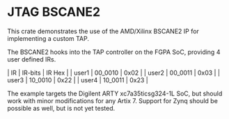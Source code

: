 # JTAG BSCANE2

This crate demonstrates the use of the AMD/Xilinx BSCANE2 IP for implementing a custom TAP.

The BSCANE2 hooks into the TAP controller on the FGPA SoC, providing 4 user defined IRs.

| IR    | IR-bits | IR Hex |
| user1 | 00_0010 | 0x02   |
| user2 | 00_0011 | 0x03   |
| user3 | 10_0010 | 0x22   |
| user4 | 10_0011 | 0x23   |

The example targets the Digilent ARTY xc7a35ticsg324-1L SoC, but should work with minor modifications for any Artix 7. Support for Zynq should be possible as well, but is not yet tested.



